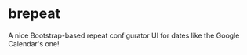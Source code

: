 brepeat
=======

A nice Bootstrap-based repeat configurator UI for dates like the Google Calendar's one!
